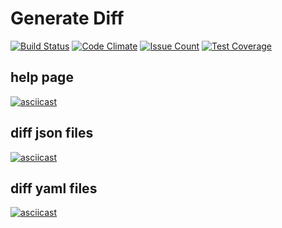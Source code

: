 # Generate Diff
[![Build Status](https://travis-ci.org/fakendzon/project-lvl2-s373.svg?branch=master)](https://travis-ci.org/fakendzon/project-lvl2-s373)
[![Code Climate](https://codeclimate.com/github/fakendzon/project-lvl2-s373/badges/gpa.svg)](https://codeclimate.com/github/fakendzon/project-lvl2-s373)
[![Issue Count](https://codeclimate.com/github/fakendzon/project-lvl2-s373/badges/issue_count.svg)](https://codeclimate.com/github/fakendzon/project-lvl2-s373)
[![Test Coverage](https://codeclimate.com/github/fakendzon/project-lvl2-s373/badges/coverage.svg)](https://codeclimate.com/github/fakendzon/project-lvl2-s373/coverage)

## help page
[![asciicast](https://asciinema.org/a/scHBORK2IFPBFAz8vayAcGm3B.png)](https://asciinema.org/a/scHBORK2IFPBFAz8vayAcGm3B?speed=4&size=medium)

## diff json files
[![asciicast](https://asciinema.org/a/LCQBl4XXQLwKqIpmydeQqYPHC.png)](https://asciinema.org/a/LCQBl4XXQLwKqIpmydeQqYPHC?speed=4&size=medium)

## diff yaml files
[![asciicast](https://asciinema.org/a/LEzEylB3yrEzLy9VLhS6YFgXk.png)](https://asciinema.org/a/LEzEylB3yrEzLy9VLhS6YFgXk?speed=4&size=medium)

